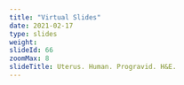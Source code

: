 ```yaml
---
title: "Virtual Slides"
date: 2021-02-17
type: slides
weight:
slideId: 66
zoomMax: 8
slideTitle: Uterus. Human. Progravid. H&E.
---
```

